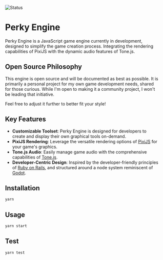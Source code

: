 ![Status](https://img.shields.io/badge/status-in_development-orange)

# Perky Engine

Perky Engine is a JavaScript game engine currently in development, designed to simplify the game creation process. Integrating the rendering capabilities of PixiJS with the dynamic audio features of Tone.js.


## Open Source Philosophy

This engine is open source and will be documented as best as possible. It is primarily a personal project for my own game development needs, shared for those curious. While I'm open to making it a community project, I won't be leading that initiative.

Feel free to adjust it further to better fit your style!


## Key Features

- **Customizable Toolset**: Perky Engine is designed for developers to create and display their own graphical tools on-demand.
- **PixiJS Rendering**: Leverage the versatile rendering options of [PixiJS](https://pixijs.com/) for your game's graphics.
- **Tone.js Audio**: Easily manage game audio with the comprehensive capabilities of [Tone.js](https://tonejs.github.io/).
- **Developer-Centric Design**: Inspired by the developer-friendly principles of [Ruby on Rails](https://rubyonrails.org/doctrine/), and structured around a node system reminiscent of [Godot](https://godotengine.org/).


## Installation

```bash
yarn
```


## Usage

```bash
yarn start
```


## Test

```bash
yarn test
```
